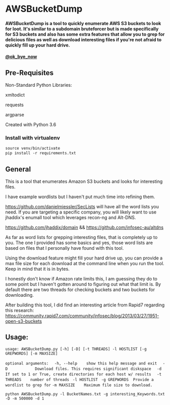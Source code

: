 # AWSBucketDump

 #### AWSBucketDump is a tool to quickly enumerate AWS S3 buckets to look for loot. It's similar to a subdomain bruteforcer but is made specifically for S3 buckets and also has some extra features that allow you to grep for delicious files as well as download interesting files if you're not afraid to quickly fill up your hard drive.
 #### [@ok_bye_now](https://twitter.com/ok_bye_now)

## Pre-Requisites
Non-Standard Python Libraries:

 xmltodict
 
 requests
 
 argparse

 Created with Python 3.6

### Install with virtualenv
```virtualenv-3.6 venv
source venv/bin/activate
pip install -r requirements.txt
```

## General

This is a tool that enumerates Amazon S3 buckets and looks for interesting files. 

I have example wordlists but I haven't put much time into refining them. 

https://github.com/danielmiessler/SecLists will have all the word lists you need. If you are targeting a specific company, you will likely want to use jhaddix's enumall tool which leverages recon-ng and Alt-DNS. 

https://github.com/jhaddix/domain && https://github.com/infosec-au/altdns

As far as word lists for grepping interesting files, that is completely up to you. The one I provided has some basics and yes, those word lists are based on files that I personally have found with this tool.

Using the download feature might fill your hard drive up, you can provide a max file size for each download at the command line when you run the tool. Keep in mind that it is in bytes.

I honestly don't know if Amazon rate limits this, I am guessing they do to some point but I haven't gotten around to figuring out what that limit is.  By default there are two threads for checking buckets and two buckets for downloading.  

After building this tool, I did find an interesting article from Rapid7 regarding this research: https://community.rapid7.com/community/infosec/blog/2013/03/27/1951-open-s3-buckets

## Usage:

`usage: AWSBucketDump.py [-h] [-D] [-t THREADS] -l HOSTLIST [-g GREPWORDS] [-m MAXSIZE]`

`optional arguments:`
`  -h, --help    show this help message and exit`
`  -D            Download files. This requires significant diskspace`
`  -d            If set to 1 or True, create directories for each host w/ results`
`  -t THREADS    number of threads`
 ` -l HOSTLIST`
 ` -g GREPWORDS  Provide a wordlist to grep for`
  `-m MAXSIZE    Maximum file size to download.`
  
 `python AWSBucketDump.py -l BucketNames.txt -g interesting_Keywords.txt -D -m 500000 -d 1`
